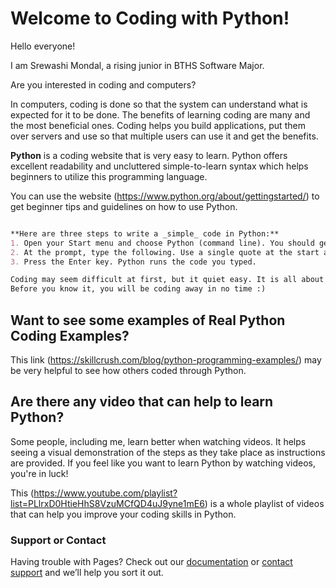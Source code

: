 # Welcome to Coding with Python!

Hello everyone! 

I am Srewashi Mondal, a rising junior in BTHS Software Major.

Are you interested in coding and computers? 

In computers, coding is done so that the system can understand what is expected for it to be done. The benefits of learning coding are many and the most beneficial ones. Coding helps you build applications, put them over servers and use so that multiple users can use it and get the benefits.

**Python** is a coding website that is very easy to learn. Python offers excellent readability and uncluttered simple-to-learn syntax which helps beginners to utilize this programming language.

You can use the website (https://www.python.org/about/gettingstarted/) to get beginner tips and guidelines on how to use Python.

```markdown

**Here are three steps to write a _simple_ code in Python:**
1. Open your Start menu and choose Python (command line). You should get a prompt that looks like >>>. ...
2. At the prompt, type the following. Use a single quote at the start and the end — it's beside the Enter key: ...
3. Press the Enter key. Python runs the code you typed.

Coding may seem difficult at first, but it quiet easy. It is all about taking your time, playing around with the functions, and just learning through your experience! 
Before you know it, you will be coding away in no time :)

```

## Want to see some examples of Real Python Coding Examples? 
This link (https://skillcrush.com/blog/python-programming-examples/) may be very helpful to see how others coded through Python.

## Are there any video that can help to learn Python? 
Some people, including me, learn better when watching videos. It helps seeing a visual demonstration of the steps as they take place as instructions are provided. If you feel like you want to learn Python by watching videos, you're in luck!

This (https://www.youtube.com/playlist?list=PLlrxD0HtieHhS8VzuMCfQD4uJ9yne1mE6) is a whole playlist of videos that can help you improve your coding skills in Python.

### Support or Contact

Having trouble with Pages? Check out our [documentation](https://help.github.com/categories/github-pages-basics/) or [contact support](https://github.com/contact) and we’ll help you sort it out.
